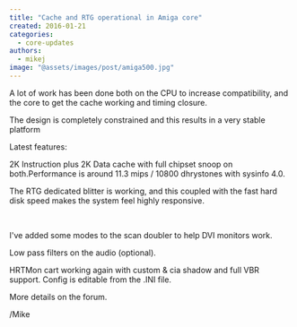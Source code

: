 ```yaml
---
title: "Cache and RTG operational in Amiga core"
created: 2016-01-21
categories: 
  - core-updates
authors: 
  - mikej
image: "@assets/images/post/amiga500.jpg"
---
```


A lot of work has been done both on the CPU to increase compatibility, and the core to get the cache working and timing closure.

The design is completely constrained and this results in a very stable platform

Latest features:

2K Instruction plus 2K Data cache with full chipset snoop on both.Performance is around 11.3 mips / 10800 dhrystones with sysinfo 4.0.

The RTG dedicated blitter is working, and this coupled with the fast hard disk speed makes the system feel highly responsive.

 

I've added some modes to the scan doubler to help DVI monitors work.

Low pass filters on the audio (optional).

HRTMon cart working again with custom & cia shadow and full VBR support. Config is editable from the .INI file.

More details on the forum.

/Mike

